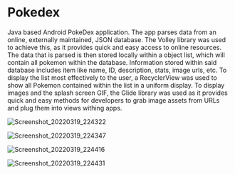 # Pokedex
Java based Android PokeDex application.
The app parses data from an online, externally maintained, JSON database. The Volley library was used to achieve this, as it provides 
quick and easy access to online resources. The data that is parsed is then stored locally within a object list, which will contain all 
pokemon within the database. Information stored within said database includes item like name, ID, description, stats, image urls, etc.
To display the list most effectively to the user, a RecyclerView was used to show all Pokemon contained within the list in a uniform 
display. To display images and the splash screen GIF, the Glide library was used as it provides quick and easy methods for developers
to grab image assets from URLs and plug them into views withing apps. 

![Screenshot_20220319_224322](https://user-images.githubusercontent.com/43014273/159145994-612dd250-f6a8-4b46-9fc9-e67dfe8cb0b1.png)

![Screenshot_20220319_224347](https://user-images.githubusercontent.com/43014273/159145995-6fcf2a14-f9ce-4d9c-9212-4bb663df1c65.png)

![Screenshot_20220319_224416](https://user-images.githubusercontent.com/43014273/159145996-6d5e8f94-2965-465b-ba52-28035552106a.png)

![Screenshot_20220319_224431](https://user-images.githubusercontent.com/43014273/159145997-f3c37bbf-8c5d-49fe-abf9-a938bce734e0.png)

